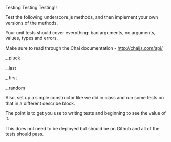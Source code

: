 Testing Testing Testing!!

Test the following underscore.js methods, and then implement your own versions of the methods. 

Your unit tests should cover everything: bad arguments, no arguments, values, types and errors.

Make sure to read through the Chai documentation - http://chaijs.com/api/

_.pluck

_.last

_.first

_.random

Also, set up a simple constructor like we did in class and run some tests on that in a different describe block.

The point is to get you use to writing tests and beginning to see the value of it.

This does not need to be deployed but should be on Github and all of the tests should pass.
